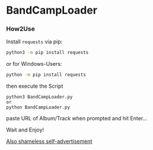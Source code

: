# BandCampLoader

### How2Use

Install  `requests` via pip:  
```bash
python3 -m pip install requests
```

or for Windows-Users:
```bash
python -m pip install requests
```

then execute the Script

```
python3 BandCampLoader.py
or
python BandCampLoader.py
```

paste URL of Album/Track when prompted and hit Enter...  

Wait and Enjoy!

[Also shameless self-advertisement](https://github.com/WhosMyName/RealBandcampMusicDiscovery/ "Whos Geniuz Comparison Tool 4 BandCamp -> https://github.com/WhosMyName/RealBandcampMusicDiscovery/") 